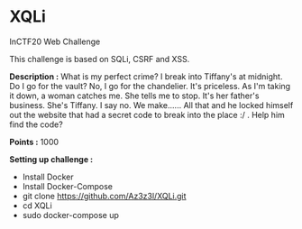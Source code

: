 # XQLi
InCTF20 Web Challenge

This challenge is based on SQLi, CSRF and XSS. 

**Description :** What is my perfect crime? I break into Tiffany's at midnight. Do I go for the vault? No, I go for the chandelier. It's priceless. As I'm taking it down, a woman catches me. She tells me to stop. It's her father's business. She's Tiffany. I say no. We make...... All that and he locked himself out the website that had a secret code to break into the place :/ . Help him find the code?

**Points :** 1000

**Setting up challenge :**
 - Install Docker
 - Install Docker-Compose
 - git clone https://github.com/Az3z3l/XQLi.git
 - cd XQLi
 - sudo docker-compose up
